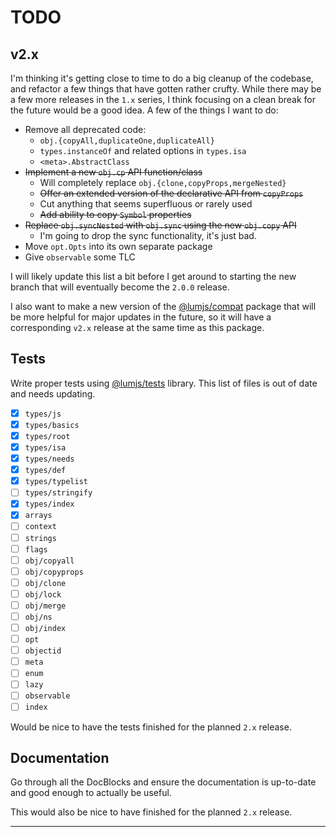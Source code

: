 # TODO

## v2.x

I'm thinking it's getting close to time to do a big cleanup of the codebase,
and refactor a few things that have gotten rather crufty. While there may be
a few more releases in the `1.x` series, I think focusing on a clean break
for the future would be a good idea. A few of the things I want to do:

- Remove all deprecated code:
  - `obj.{copyAll,duplicateOne,duplicateAll}`
  - `types.instanceOf` and related options in `types.isa`
  - `<meta>.AbstractClass`
- ~~Implement a new `obj.cp` API function/class~~
  - Will completely replace `obj.{clone,copyProps,mergeNested}`
  - ~~Offer an extended version of the declarative API from `copyProps`~~
  - Cut anything that seems superfluous or rarely used
  - ~~Add ability to copy `Symbol` properties~~
- ~~Replace `obj.syncNested` with `obj.sync` using the new `obj.copy` API~~
  - I'm going to drop the sync functionality, it's just bad.
- Move `opt.Opts` into its own separate package
- Give `observable` some TLC

I will likely update this list a bit before I get around to starting the
new branch that will eventually become the `2.0.0` release.

I also want to make a new version of the [@lumjs/compat] package that
will be more helpful for major updates in the future, so it will have
a corresponding `v2.x` release at the same time as this package.

## Tests

Write proper tests using [@lumjs/tests] library.
This list of files is out of date and needs updating.

  - [x] `types/js`
  - [x] `types/basics` 
  - [x] `types/root`
  - [x] `types/isa`
  - [x] `types/needs`
  - [x] `types/def`
  - [x] `types/typelist`
  - [ ] `types/stringify`
  - [x] `types/index`
  - [x] `arrays`
  - [ ] `context`
  - [ ] `strings`
  - [ ] `flags`
  - [ ] `obj/copyall`
  - [ ] `obj/copyprops`
  - [ ] `obj/clone`
  - [ ] `obj/lock`
  - [ ] `obj/merge`
  - [ ] `obj/ns`
  - [ ] `obj/index`
  - [ ] `opt`
  - [ ] `objectid`
  - [ ] `meta`
  - [ ] `enum`
  - [ ] `lazy`
  - [ ] `observable`
  - [ ] `index`

Would be nice to have the tests finished for the planned `2.x` release.

## Documentation

Go through all the DocBlocks and ensure the documentation is up-to-date and
good enough to actually be useful.

This would also be nice to have finished for the planned `2.x` release.

---

[@lumjs/tests]: https://github.com/supernovus/lum.tests.js 
[@lumjs/compat]: https://github.com/supernovus/lum.compat.js

